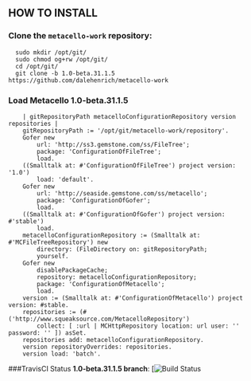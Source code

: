 ## HOW TO INSTALL

### Clone the `metacello-work` repository:
```shell
  sudo mkdir /opt/git/
  sudo chmod og+rw /opt/git/
  cd /opt/git/
  git clone -b 1.0-beta.31.1.5 https://github.com/dalehenrich/metacello-work
```

### Load Metacello 1.0-beta.31.1.5
```Smalltalk
    | gitRepositoryPath metacelloConfigurationRepository version repositories |
    gitRepositoryPath := '/opt/git/metacello-work/repository'.
    Gofer new
        url: 'http://ss3.gemstone.com/ss/FileTree';
        package: 'ConfigurationOfFileTree';
        load.
    ((Smalltalk at: #'ConfigurationOfFileTree') project version: '1.0')
        load: 'default'.
    Gofer new
        url: 'http://seaside.gemstone.com/ss/metacello';
        package: 'ConfigurationOfGofer';
        load.
    ((Smalltalk at: #'ConfigurationOfGofer') project version: #'stable')
        load.
    metacelloConfigurationRepository := (Smalltalk at: #'MCFileTreeRepository') new
        directory: (FileDirectory on: gitRepositoryPath;
        yourself.
    Gofer new
        disablePackageCache;
        repository: metacelloConfigurationRepository;
        package: 'ConfigurationOfMetacello';
        load.
    version := (Smalltalk at: #'ConfigurationOfMetacello') project version: #stable.
    repositories := (#('http://www.squeaksource.com/MetacelloRepository')
        collect: [ :url | MCHttpRepository location: url user: '' password: '' ]) asSet.
    repositories add: metacelloConfigurationRepository.
    version repositoryOverrides: repositories.
    version load: 'batch'.
```

###TravisCI Status
**1.0-beta.31.1.5 branch**: [![Build Status](https://secure.travis-ci.org/dalehenrich/metacello-work.png?branch=1.0-beta.31.1.5://travis-ci.org/dalehenrich/metacello-work)
